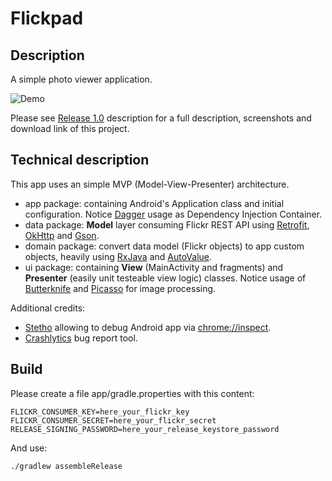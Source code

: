# Flickpad

## Description

A simple photo viewer application.

![Demo](https://user-images.githubusercontent.com/14812354/54864917-45f0e780-4da1-11e9-8799-7078734687da.gif)

Please see [Release 1.0](https://github.com/pgreze/Flickpad/releases/tag/1.0) description for a full description, screenshots and download link of this project.

## Technical description

This app uses an simple MVP (Model-View-Presenter) architecture.

- app package: containing Android's Application class and initial configuration. Notice [Dagger](https://github.com/google/dagger) usage as Dependency Injection Container.
- data package: **Model** layer consuming Flickr REST API using [Retrofit](https://square.github.io/retrofit/), [OkHttp](http://square.github.io/okhttp/) and [Gson](https://github.com/google/gson).
- domain package: convert data model (Flickr objects) to app custom objects, heavily using [RxJava](https://github.com/ReactiveX/RxJava) and [AutoValue](https://github.com/google/auto).
- ui package: containing **View** (MainActivity and fragments) and **Presenter** (easily unit testeable view logic) classes. Notice usage of [Butterknife](https://jakewharton.github.io/butterknife/) and [Picasso](https://square.github.io/picasso/) for image processing.

Additional credits:

- [Stetho](http://facebook.github.io/stetho/) allowing to debug Android app via [chrome://inspect](chrome://inspect).
- [Crashlytics](https://fabric.io/kits/android/crashlytics) bug report tool.

## Build

Please create a file app/gradle.properties with this content:

```
FLICKR_CONSUMER_KEY=here_your_flickr_key
FLICKR_CONSUMER_SECRET=here_your_flickr_secret
RELEASE_SIGNING_PASSWORD=here_your_release_keystore_password
```

And use:

```
./gradlew assembleRelease
```
